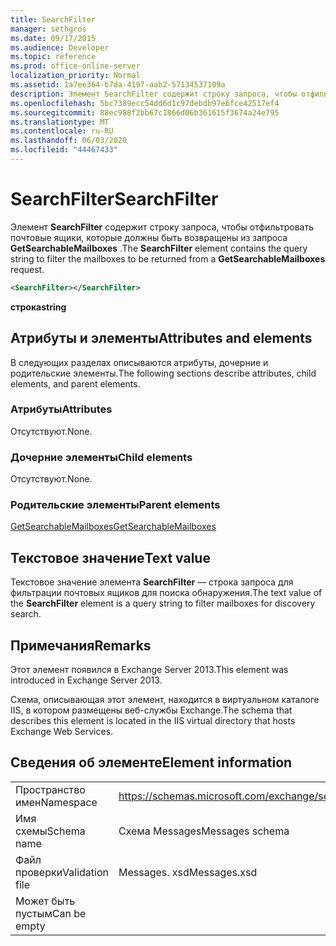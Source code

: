 ```yaml
---
title: SearchFilter
manager: sethgros
ms.date: 09/17/2015
ms.audience: Developer
ms.topic: reference
ms.prod: office-online-server
localization_priority: Normal
ms.assetid: 1a7ee364-b7da-4197-aab2-57134537109a
description: Элемент SearchFilter содержит строку запроса, чтобы отфильтровать почтовые ящики, которые должны быть возвращены из запроса GetSearchableMailboxes.
ms.openlocfilehash: 5bc7389ecc54dd6d1c97debdb97e6fce42517ef4
ms.sourcegitcommit: 88ec988f2bb67c1866d06b361615f3674a24e795
ms.translationtype: MT
ms.contentlocale: ru-RU
ms.lasthandoff: 06/03/2020
ms.locfileid: "44467433"
---
```

# <a name="searchfilter"></a><span data-ttu-id="f3e73-103">SearchFilter</span><span class="sxs-lookup"><span data-stu-id="f3e73-103">SearchFilter</span></span>

<span data-ttu-id="f3e73-104">Элемент **SearchFilter** содержит строку запроса, чтобы отфильтровать почтовые ящики, которые должны быть возвращены из запроса **GetSearchableMailboxes** .</span><span class="sxs-lookup"><span data-stu-id="f3e73-104">The **SearchFilter** element contains the query string to filter the mailboxes to be returned from a **GetSearchableMailboxes** request.</span></span> 
  
```XML
<SearchFilter></SearchFilter>
```

 <span data-ttu-id="f3e73-105">**строка**</span><span class="sxs-lookup"><span data-stu-id="f3e73-105">**string**</span></span>
## <a name="attributes-and-elements"></a><span data-ttu-id="f3e73-106">Атрибуты и элементы</span><span class="sxs-lookup"><span data-stu-id="f3e73-106">Attributes and elements</span></span>

<span data-ttu-id="f3e73-107">В следующих разделах описываются атрибуты, дочерние и родительские элементы.</span><span class="sxs-lookup"><span data-stu-id="f3e73-107">The following sections describe attributes, child elements, and parent elements.</span></span>
  
### <a name="attributes"></a><span data-ttu-id="f3e73-108">Атрибуты</span><span class="sxs-lookup"><span data-stu-id="f3e73-108">Attributes</span></span>

<span data-ttu-id="f3e73-109">Отсутствуют.</span><span class="sxs-lookup"><span data-stu-id="f3e73-109">None.</span></span>
  
### <a name="child-elements"></a><span data-ttu-id="f3e73-110">Дочерние элементы</span><span class="sxs-lookup"><span data-stu-id="f3e73-110">Child elements</span></span>

<span data-ttu-id="f3e73-111">Отсутствуют.</span><span class="sxs-lookup"><span data-stu-id="f3e73-111">None.</span></span>
  
### <a name="parent-elements"></a><span data-ttu-id="f3e73-112">Родительские элементы</span><span class="sxs-lookup"><span data-stu-id="f3e73-112">Parent elements</span></span>

[<span data-ttu-id="f3e73-113">GetSearchableMailboxes</span><span class="sxs-lookup"><span data-stu-id="f3e73-113">GetSearchableMailboxes</span></span>](getsearchablemailboxes.md)
  
## <a name="text-value"></a><span data-ttu-id="f3e73-114">Текстовое значение</span><span class="sxs-lookup"><span data-stu-id="f3e73-114">Text value</span></span>

<span data-ttu-id="f3e73-115">Текстовое значение элемента **SearchFilter** — строка запроса для фильтрации почтовых ящиков для поиска обнаружения.</span><span class="sxs-lookup"><span data-stu-id="f3e73-115">The text value of the **SearchFilter** element is a query string to filter mailboxes for discovery search.</span></span> 
  
## <a name="remarks"></a><span data-ttu-id="f3e73-116">Примечания</span><span class="sxs-lookup"><span data-stu-id="f3e73-116">Remarks</span></span>

<span data-ttu-id="f3e73-117">Этот элемент появился в Exchange Server 2013.</span><span class="sxs-lookup"><span data-stu-id="f3e73-117">This element was introduced in Exchange Server 2013.</span></span>
  
<span data-ttu-id="f3e73-118">Схема, описывающая этот элемент, находится в виртуальном каталоге IIS, в котором размещены веб-службы Exchange.</span><span class="sxs-lookup"><span data-stu-id="f3e73-118">The schema that describes this element is located in the IIS virtual directory that hosts Exchange Web Services.</span></span>
  
## <a name="element-information"></a><span data-ttu-id="f3e73-119">Сведения об элементе</span><span class="sxs-lookup"><span data-stu-id="f3e73-119">Element information</span></span>

|||
|:-----|:-----|
|<span data-ttu-id="f3e73-120">Пространство имен</span><span class="sxs-lookup"><span data-stu-id="f3e73-120">Namespace</span></span>  <br/> |https://schemas.microsoft.com/exchange/services/2006/messages  <br/> |
|<span data-ttu-id="f3e73-121">Имя схемы</span><span class="sxs-lookup"><span data-stu-id="f3e73-121">Schema name</span></span>  <br/> |<span data-ttu-id="f3e73-122">Схема Messages</span><span class="sxs-lookup"><span data-stu-id="f3e73-122">Messages schema</span></span>  <br/> |
|<span data-ttu-id="f3e73-123">Файл проверки</span><span class="sxs-lookup"><span data-stu-id="f3e73-123">Validation file</span></span>  <br/> |<span data-ttu-id="f3e73-124">Messages. xsd</span><span class="sxs-lookup"><span data-stu-id="f3e73-124">Messages.xsd</span></span>  <br/> |
|<span data-ttu-id="f3e73-125">Может быть пустым</span><span class="sxs-lookup"><span data-stu-id="f3e73-125">Can be empty</span></span>  <br/> ||
   

